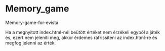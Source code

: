 # Memory_game
Memory-game-for-evista

Ha a megnyitott index.html-nél beütött értéket nem érzékeli egyből a játék és, ezért nem jeleníti meg, akkor érdemes ráfrissíteni az index.html-re és megfog jelenni az érték.